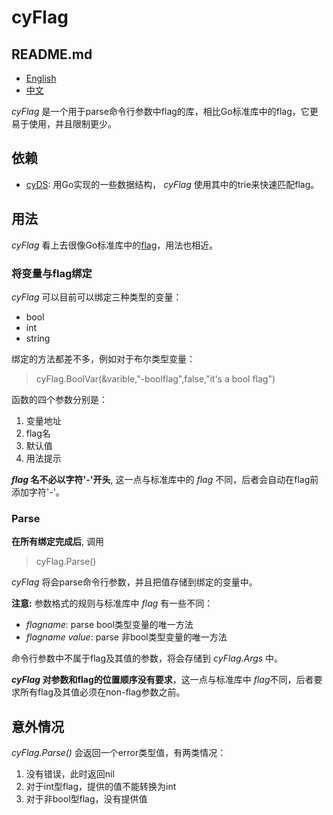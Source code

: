 # cyFlag

## README.md
- [English](README.md)
- [中文](README.zh_CN.md)

*cyFlag* 是一个用于parse命令行参数中flag的库，相比Go标准库中的flag，它更易于使用，并且限制更少。

## 依赖

- [cyDS](https://github.com/yah01/cyDS-GO): 用Go实现的一些数据结构， *cyFlag* 使用其中的trie来快速匹配flag。

## 用法

*cyFlag* 看上去很像Go标准库中的[flag](https://golang.org/pkg/flag/)，用法也相近。

### 将变量与flag绑定
*cyFlag* 可以目前可以绑定三种类型的变量：
- bool
- int
- string

绑定的方法都差不多，例如对于布尔类型变量：
> cyFlag.BoolVar(&varible,"-boolflag",false,"it's a bool flag")

函数的四个参数分别是：
1. 变量地址
2. flag名
3. 默认值
4. 用法提示

***flag* 名不必以字符'-'开头**, 这一点与标准库中的 *flag* 不同，后者会自动在flag前添加字符'-'。

### Parse
**在所有绑定完成后**, 调用
> cyFlag.Parse()

*cyFlag* 将会parse命令行参数，并且把值存储到绑定的变量中。

**注意:** 参数格式的规则与标准库中 *flag* 有一些不同：
- *flagname*: parse bool类型变量的唯一方法
- *flagname value*: parse 非bool类型变量的唯一方法

命令行参数中不属于flag及其值的参数，将会存储到 *cyFlag.Args* 中。

***cyFlag* 对参数和flag的位置顺序没有要求**，这一点与标准库中 *flag*不同，后者要求所有flag及其值必须在non-flag参数之前。

## 意外情况
*cyFlag.Parse()* 会返回一个error类型值，有两类情况：
1. 没有错误，此时返回nil
2. 对于int型flag，提供的值不能转换为int
3. 对于非bool型flag，没有提供值
